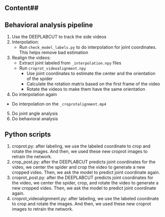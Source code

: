 ## Content##



## Behavioral analysis pipeline

1. Use the DEEPLABCUT to track the side videos
2. Interpolation:
   * Run `check_model_labels.py` to do interpolation for joint coordinates. This helps remove bad estimation
3. Realign the videos:
    * Extract joint labeled from `_interpolation.npy` files
    * Run `croprot_videoalignment.npy`
      * Use joint coordinates to estimate the center and the orientation of the spider
      * Calculate the rotation matrix based on the first frame of the video
      * Rotate the videos to make them have the same orientation
4. Do interpolation again
  * Do interpolation on the `_croprotalignment.mp4`
5. Do joint angle analysis
6. Do behavioral analysis



## Python scripts
1. croprot.py: after labeling, we use the labeled coordinate to crop and rotate the images. And then, we used these new croprot images to retrain the network.
2. crop_post.py: after the DEEPLABCUT predicts joint coordinates for the video, we center the spider and crop the video to generate a new cropped video. Then, we ask the model to predict joint coordinate again.
3. croprot_post.py: after the DEEPLABCUT predicts joint coordinates for the video, we center the spider, crop, and rotate the video to generate a new cropped video. Then, we ask the model to predict joint coordinate again.
4. croprot_videoalignment.py: after labeling, we use the labeled coordinate to crop and rotate the images. And then, we used these new croprot images to retrain the network.
